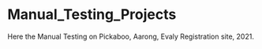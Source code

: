 # Manual_Testing_Projects
Here the Manual Testing on Pickaboo, Aarong,  Evaly Registration site, 2021.
